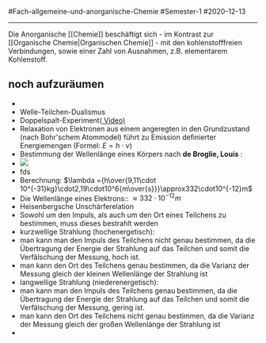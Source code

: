 #Fach-allgemeine-und-anorganische-Chemie  #Semester-1 #2020-12-13

---

Die Anorganische [[Chemie]] beschäftigt sich - im Kontrast zur [[Organische Chemie|Organischen Chemie]] - mit den kohlenstofffreien Verbindungen, sowie einer Zahl von Ausnahmen, z.B. elementarem Kohlenstoff.

## noch aufzuräumen
- 
- Welle-Teilchen-Dualismus
- Doppelspalt-Experiment([ Video)](https://youtu.be/ip8cmyitHss)
- Relaxation von Elektronen aus einem angeregten in den Grundzustand (nach Bohr'schem Atommodel) führt zu Emission definierter Energiemengen (Formel: $E=h\cdot\nu$)
- Bestimmung der Wellenlänge eines Körpers nach  __de Broglie, Louis__ :
- ![](https://remnote-user-data.s3.amazonaws.com/LPpV4VkWiYjZ1cN2GD5hk-zavdtNRUY2iYZkQ4SUhYzD0M26Jgv_eIyeZRwCnb6VODWFsb4ZwjkejSd8A3tJXiat_ssrMzEAEPbJO_eaXlLbo9cMKF873hDPKzncfbXz)
- fds
- Berechnung: $\lambda ={h\over{9,11\cdot 10^{-31}kg}\cdot2,19\cdot10^6{m\over{s}}}\approx332\cdot10^{-12}m$
- Die Wellenlänge eines Elektrons:: $\approx332\cdot10^{-12}m$
- Heisenbergsche Unschärferelation
- Sowohl um den Impuls, als auch um den Ort eines Teilchens zu bestimmen, muss dieses bestrahlt werden
- kurzwellige Strahlung (hochenergetisch):
- man kann man den Impuls des Teilchens nicht genau bestimmen, da die Übertragung der Energie der Strahlung auf das Teilchen und somit die Verfälschung der Messung, hoch ist.
- man kann den Ort des Teilchens genau bestimmen, da die Varianz der Messung gleich der kleinen Wellenlänge der Strahlung ist
- langwellige Strahlung (niederenergetisch):
- man kann man den Impuls des Teilchens genau bestimmen, da die Übertragung der Energie der Strahlung auf das Teilchen und somit die Verfälschung der Messung, gering ist.
- man kann den Ort des Teilchens nicht genau bestimmen, da die Varianz der Messung gleich der großen Wellenlänge der Strahlung ist
- 
